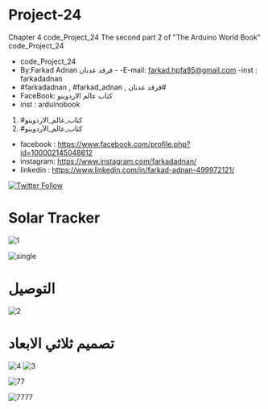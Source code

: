 # Project-24
Chapter 4 code_Project_24 The second part 2 of "The Arduino World Book" code_Project_24
- code_Project_24
-  By:Farkad Adnan فرقد عدنان - 
 -E-mail: farkad.hpfa95@gmail.com 
-inst : farkadadnan 
- #farkadadnan , #farkad_adnan , فرقد عدنان# 
- FaceBook: كتاب عالم الاردوينو 
- inst : arduinobook
1. #كتاب_عالم_الاردوينو
2. #كتاب_عالم_الآردوينو

* facebook : https://www.facebook.com/profile.php?id=100002145048612
* instagram:  https://www.instagram.com/farkadadnan/
* linkedin : https://www.linkedin.com/in/farkad-adnan-499972121/

 <p>
 <a href='https://mobile.twitter.com/farkadadnan'>
        <img alt="Twitter Follow" src="https://img.shields.io/twitter/follow/farkadadnan?label=%40farkadadnan&style=social" alt='Twitter' align="center"/>
    </a>
</p>

# Solar Tracker 

![1](https://user-images.githubusercontent.com/35774039/165189992-157f5041-7a59-476a-8fe4-b0d4b202f016.JPG)

![single](https://user-images.githubusercontent.com/35774039/165190050-0a665dd7-efde-406e-95fb-b22993c735ef.png)

# التوصيل 
![2](https://user-images.githubusercontent.com/35774039/165214622-3d4f02de-6ca8-419d-af31-e0af4c12498c.JPG)

# تصميم ثلاثي الابعاد

![4](https://user-images.githubusercontent.com/35774039/165214674-8469a85e-8336-4bd6-a517-0a6748defb91.JPG)
![3](https://user-images.githubusercontent.com/35774039/165214678-0f9498da-dc4d-46b5-b80f-c99cf4fd8fb9.JPG)


![77](https://user-images.githubusercontent.com/35774039/165410389-c8edbd92-05a4-4aa5-bca2-08de20dbe66d.JPG)

![7777](https://user-images.githubusercontent.com/35774039/165410394-4cafcdd1-e330-42d3-b79e-1005339e93df.JPG)

